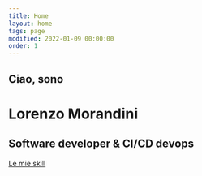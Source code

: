 ```yaml
---
title: Home
layout: home
tags: page
modified: 2022-01-09 00:00:00
order: 1
---
```



<h2 class="pt-24 text-4xl text-center font-bold text-gray-500">
	Ciao, sono
</h2>
<h1 class="pt-5 pb-6 text-center">
	<span class="text-6xl font-bold text-transparent bg-clip-text bg-gradient-to-r from-indigo-500 via-purple-500 to-pink-500">
		Lorenzo Morandini
	</span>
</h1>

<h2 class="pb-12 text-4xl font-bold text-center text-gray-500">
	Software developer & CI/CD devops
</h2>

<!-- <div class="container max-w-lg mx-auto text-xl text-center">
	<p>
		dsdsd
	</p>
	<p>Starter template for building <a href="https://www.11ty.dev/" target="_blank">Eleventy</a> static sites with <a href="https://tailwindcss.com/" target="_blank">Tailwind CSS</a> automatically generating the corresponding styles and writing them to a static CSS file.</p>
	<p class="pt-3"><a href="https://github.com/jeremydaly/eleventy-tailwind-template#readme" class="text-2xl text-transparent bg-clip-text bg-gradient-to-r from-indigo-500 via-purple-500 to-pink-500">View the README</a></p>
</div> -->

<div class="text-center my-10">
	<!-- <a href="/skill" class="text-5xl text-white font-bold bg-gradient-to-r from-indigo-500 via-purple-500 to-pink-500 px-4 py-4 rounded-full">
		Le mie skill
	</a> -->
	<a href="/skill" class="text-4xl text-pink-500 font-bold border-4 border-pink-500 px-4 py-4 rounded-full">
		Le mie skill
	</a>
</div>

<!-- {% include "navigation.njk" %} -->

